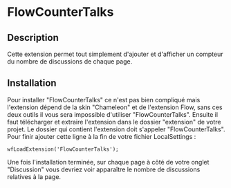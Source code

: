 # FlowCounterTalks

## Description 

Cette extension permet tout simplement d'ajouter et d'afficher un compteur du nombre de discussions de chaque page. 
 
## Installation 

Pour installer "FlowCounterTalks" ce n'est pas bien compliqué mais l'extension dépend de la skin "Chameleon" et de l'extension Flow,
sans ces deux outils il vous sera impossible d'utiliser "FlowCounterTalks".
Ensuite il faut télécharger et extraire l'extension dans le dossier "extension" de votre projet. Le dossier qui contient l'extension doit s'appeler "FlowCounterTalks". Pour finir ajouter cette ligne à la fin de votre fichier LocalSettings :

	wfLoadExtension('FlowCounterTalks');

Une fois l'installation terminée, sur chaque page à côté de votre onglet "Discussion" vous devriez voir apparaître le nombre de 
discussions relatives à la page. 
	
	

